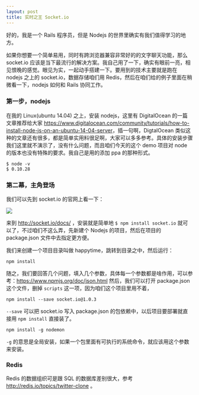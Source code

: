 ```yaml
---
layout: post
title: 实时之王 Socket.io
---
```


好的，我是一个 Rails 程序员，但是 Nodejs 的世界里确实有我们值得学习的地方。

如果你想要一个简单易用，同时有跨浏览器兼容非常好的的文字聊天功能，那么 socket.io 应该是当下最流行的解决方案。我自己用了一下，确实有眼前一亮，相见恨晚的感觉。眼见为实，一起动手搭建一下。要用到的技术主要就是跑在 nodejs 之上的 socket.io，数据存储咱们用 Redis，然后在咱们给的例子里面在稍微看一下，nodejs 如何和 Rails 协同工作。

### 第一步，nodejs

在我的 Linux(ubuntu 14.04) 之上，安装 nodejs，这里有 DigitalOcean 的一篇文章推荐给大家 <https://www.digitalocean.com/community/tutorials/how-to-install-node-js-on-an-ubuntu-14-04-server>，插一句啊，DigtalOcean 类似这种的文章还有很多，都是简单实用料很足啊，大家可以多多参考。具体的安装步骤我们这里就不演示了，没有什么问题，而且咱们今天的这个 demo 项目对 node 的版本也没有特殊的要求。我自己是用的添加 ppa 的那种形式。

~~~
$ node -v
$ 0.10.28
~~~



### 第二幕，主角登场

我们可以先到 socket.io 的官网上看一下：

![](http://happycasts.qiniudn.com/socketio.png)


来到 <http://socket.io/docs/> ，安装就是简单地 `$ npm install socket.io` 就可以了，不过咱们不这么弄，先新建个 Nodejs 的项目，然后在项目的 package.json 文件中去指定更方便。

我们来创建一个项目目录叫做 happytime，跳转到目录之中，然后运行：

~~~
npm install
~~~

随之，我们要回答几个问题，填入几个参数，具体每一个参数都是啥作用，可以参考：https://www.npmjs.org/doc/json.html
然后，我们可以打开 package.json 这个文件，删掉 `scripts` 这一项，因为咱们这个项目里用不着，

~~~
npm install --save socket.io@1.0.3
~~~

`--save` 可以把 socket.io 写入 package.json 的包依赖中，以后项目要部署就直接用 `npm install` 直接装了。


~~~
npm install -g nodemon
~~~

`-g` 的意思是全局安装，如果一个包里面有可执行的系统命令，就应该用这个参数来安装。

### Redis


Redis 的数据组织可是跟 SQL 的数据库差别很大，参考 http://redis.io/topics/twitter-clone 。